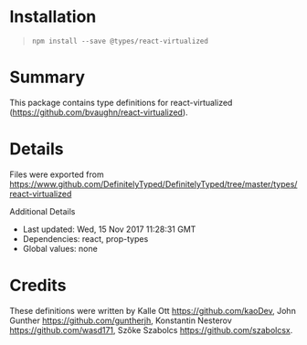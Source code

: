 # Installation
> `npm install --save @types/react-virtualized`

# Summary
This package contains type definitions for react-virtualized (https://github.com/bvaughn/react-virtualized).

# Details
Files were exported from https://www.github.com/DefinitelyTyped/DefinitelyTyped/tree/master/types/react-virtualized

Additional Details
 * Last updated: Wed, 15 Nov 2017 11:28:31 GMT
 * Dependencies: react, prop-types
 * Global values: none

# Credits
These definitions were written by Kalle Ott <https://github.com/kaoDev>, John Gunther <https://github.com/guntherjh>, Konstantin Nesterov <https://github.com/wasd171>, Szőke Szabolcs <https://github.com/szabolcsx>.
